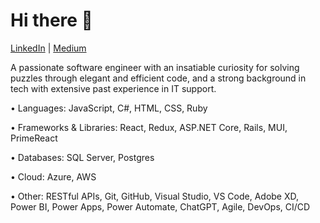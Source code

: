 # Hi there 👋
[LinkedIn](https://www.linkedin.com/in/rtetelbaum/) | [Medium](https://rtetelbaum.medium.com/)

A passionate software engineer with an insatiable curiosity for solving puzzles through elegant and efficient code, and a strong background in tech with extensive past experience in IT support.

• Languages: JavaScript, C#, HTML, CSS, Ruby

• Frameworks & Libraries: React, Redux, ASP.NET Core, Rails, MUI, PrimeReact

• Databases: SQL Server, Postgres

• Cloud: Azure, AWS

• Other: RESTful APIs, Git, GitHub, Visual Studio, VS Code, Adobe XD, Power BI, Power Apps, Power Automate, ChatGPT, Agile, DevOps, CI/CD
